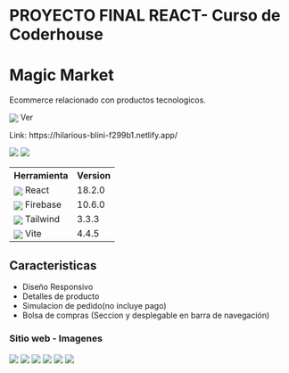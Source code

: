 # PROYECTO FINAL REACT- Curso de Coderhouse
<h1>Magic Market</h1>
<p>Ecommerce relacionado con productos tecnologicos.
<p><img align="center" src="https://drive.google.com/uc?export=download&id=141ntEcztldOUIJ3qpqysK2c2MwzKrFaj"/>   Ver</p>
<p>Link: https://hilarious-blini-f299b1.netlify.app/</p>
<img src="https://drive.google.com/uc?export=download&id=1W1Me6PXAawYuD6GZ7x46L2yQ1besCiTL"/>
<img src="https://drive.google.com/uc?export=download&id=1Lf46UDaVppeo6kCNj6u24ywMzw3SQYik"/>
<table>
  <tr>
    <th>Herramienta</th>
    <th>Version</th>
  </tr>
  <tr>
    <td><img align="center" src="https://drive.google.com/uc?export=download&id=1XO_eRhsYAVo_DLvFnaNe--jpJaVoMt18"/> React</td>
    <td>18.2.0</td>
  </tr>
  <tr>
    <td><img align="center" src="https://drive.google.com/uc?export=download&id=1vAlXMGERMY-mTvBMzaGEjw3YN5_zQCZX"/> Firebase</td>
    <td>10.6.0</td>
  </tr>
  <tr>
    <td><img align="center" src="https://drive.google.com/uc?export=download&id=16PjG9M_X2jKvMYeYewjtaRV9jPyTDB-D"/> Tailwind</td>
    <td>3.3.3</td>
  </tr>
  <tr>
    <td><img align="center" src="https://drive.google.com/uc?export=download&id=17oveG5AJoUbAyK3iSkkYUKpwzbCcpNnO"/> Vite</td>
    <td>4.4.5</td>
  </tr>
</table>


<h2>Caracteristicas</h2>
<ul>
  <li>Diseño Responsivo</li>
  <li>Detalles de producto</li>
  <li>Simulacion de pedido(no incluye pago)</li>
  <li>Bolsa de compras (Seccion y desplegable en barra de navegación)</li>
</ul>
<h3>Sitio web - Imagenes</h3>
<img align="center" src="https://drive.google.com/uc?export=download&id=1-AYf1ZYFKUdcfiGI5EenDg-phNrnanVq"/>
<img align="center" src="https://drive.google.com/uc?export=download&id=1Y2uvuO64LyyoX5ImmcLhQmymvUAjVegl"/>
<img align="center" src="https://drive.google.com/uc?export=download&id=1a0qgtnA6v4vkLh9cm7Sx3Yk9CacaVRf5"/>
<img align="center" src="https://drive.google.com/uc?export=download&id=1XlO0wfRI-QAYFPMEn2wG11nSWLtO7kNq"/>
<img align="center" src="https://drive.google.com/uc?export=download&id=1swnEbqYv9_etbp1eyzz6LSpjB1dOyUU5"/>
<img align="center" src="https://drive.google.com/uc?export=download&id=1K05htZNibiMrJ2EXp6QeHns-Ss7iDiHu"/>
